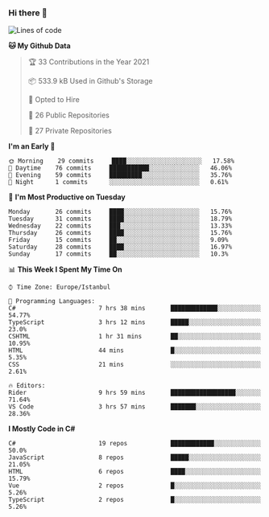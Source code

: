 ### Hi there 👋

<!--START_SECTION:waka-->
![Lines of code](https://img.shields.io/badge/From%20Hello%20World%20I%27ve%20Written-5.5%20million%20lines%20of%20code-blue)

**🐱 My Github Data** 

> 🏆 33 Contributions in the Year 2021
 > 
> 📦 533.9 kB Used in Github's Storage 
 > 
> 💼 Opted to Hire
 > 
> 📜 26 Public Repositories 
 > 
> 🔑 27 Private Repositories  
 > 
**I'm an Early 🐤** 

```text
🌞 Morning    29 commits     ████░░░░░░░░░░░░░░░░░░░░░   17.58% 
🌆 Daytime    76 commits     ███████████░░░░░░░░░░░░░░   46.06% 
🌃 Evening    59 commits     █████████░░░░░░░░░░░░░░░░   35.76% 
🌙 Night      1 commits      ░░░░░░░░░░░░░░░░░░░░░░░░░   0.61%

```
📅 **I'm Most Productive on Tuesday** 

```text
Monday       26 commits     ████░░░░░░░░░░░░░░░░░░░░░   15.76% 
Tuesday      31 commits     ████░░░░░░░░░░░░░░░░░░░░░   18.79% 
Wednesday    22 commits     ███░░░░░░░░░░░░░░░░░░░░░░   13.33% 
Thursday     26 commits     ████░░░░░░░░░░░░░░░░░░░░░   15.76% 
Friday       15 commits     ██░░░░░░░░░░░░░░░░░░░░░░░   9.09% 
Saturday     28 commits     ████░░░░░░░░░░░░░░░░░░░░░   16.97% 
Sunday       17 commits     ██░░░░░░░░░░░░░░░░░░░░░░░   10.3%

```


📊 **This Week I Spent My Time On** 

```text
⌚︎ Time Zone: Europe/Istanbul

💬 Programming Languages: 
C#                       7 hrs 38 mins       █████████████░░░░░░░░░░░░   54.77% 
TypeScript               3 hrs 12 mins       █████░░░░░░░░░░░░░░░░░░░░   23.0% 
CSHTML                   1 hr 31 mins        ██░░░░░░░░░░░░░░░░░░░░░░░   10.95% 
HTML                     44 mins             █░░░░░░░░░░░░░░░░░░░░░░░░   5.35% 
CSS                      21 mins             ░░░░░░░░░░░░░░░░░░░░░░░░░   2.61%

🔥 Editors: 
Rider                    9 hrs 59 mins       ██████████████████░░░░░░░   71.64% 
VS Code                  3 hrs 57 mins       ███████░░░░░░░░░░░░░░░░░░   28.36%

```

**I Mostly Code in C#** 

```text
C#                       19 repos            ████████████░░░░░░░░░░░░░   50.0% 
JavaScript               8 repos             █████░░░░░░░░░░░░░░░░░░░░   21.05% 
HTML                     6 repos             ████░░░░░░░░░░░░░░░░░░░░░   15.79% 
Vue                      2 repos             █░░░░░░░░░░░░░░░░░░░░░░░░   5.26% 
TypeScript               2 repos             █░░░░░░░░░░░░░░░░░░░░░░░░   5.26%

```



<!--END_SECTION:waka-->

<!--
**ebubekirdinc/ebubekirdinc** is a ✨ _special_ ✨ repository because its `README.md` (this file) appears on your GitHub profile.

Here are some ideas to get you started:

- 🔭 I’m currently working on ...
- 🌱 I’m currently learning ...
- 👯 I’m looking to collaborate on ...
- 🤔 I’m looking for help with ...
- 💬 Ask me about ...
- 📫 How to reach me: ...
- 😄 Pronouns: ...
- ⚡ Fun fact: ...
-->
